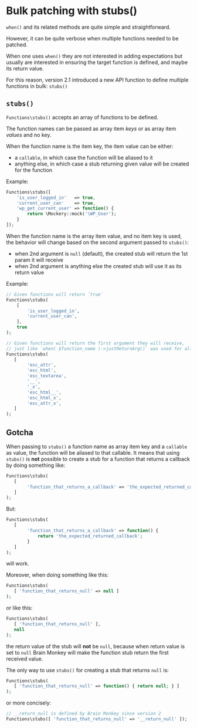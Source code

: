 <!--
currentMenu: "functionsstubs"
currentSection: "PHP Functions"
title: "Bulk patching with stubs()"
-->
# Bulk patching with stubs()

`when()` and its related methods are quite simple and straightforward.

However, it can be quite verbose when multiple functions needed to be patched.

When one uses `when()` they are not interested in adding expectations but usually are
interested in ensuring the target function is defined, and maybe its return value.

For this reason, version 2.1 introduced a new API function to define multiple functions in bulk: `stubs()`

## `stubs()`

`Functions\stubs()` accepts an array of functions to be defined.

The function names can be passed as array item _keys_ or as array item _values_ and no key.

When the function name is the item key, the item value can be either:

- a `callable`, in which case the function will be aliased to it
- anything else, in which case a stub returning given value will be created for the function

Example:

```php
Functions\stubs([
    'is_user_logged_in'   => true,
    'current_user_can'    => true,
    'wp_get_current_user' => function() {
        return \Mockery::mock('\WP_User');
    }
]);
```

When the function name is the array item value, and no item key is used, the behavior will change 
based on the second argument passed to `stubs()`:

- when 2nd argument is `null` (default), the created stub will return the 1st param it will receive
- when 2nd argument is anything else the created stub will use it as its return value


Example:

```php
// Given functions will return `true`
Functions\stubs(
    [
        'is_user_logged_in',
        'current_user_can',
    ],
    true
);

// Given functions will return the first argument they will receive,
// just like `when( $function_name )->justReturnArg()` was used for all of them.
Functions\stubs(
   [
        'esc_attr',
        'esc_html',
        'esc_textarea',
        '__',
        '_x',
        'esc_html__',
        'esc_html_x',
        'esc_attr_x',
   ]
);
```

## Gotcha

When passing to `stubs()` a function name as array item key and a `callable` as value, the function
will be aliased to that callable. It means that using `stubs()` is **not** possible to create a stub
for a function that returns a callback by doing something like:

```php
Functions\stubs(
   [ 
        'function_that_returns_a_callback' => 'the_expected_returned_callback'
   ]
);
```

But:

```php
Functions\stubs(
   [
        'function_that_returns_a_callback' => function() { 
            return 'the_expected_returned_callback';
        }
   ]
);
```

will work.

Moreover, when doing something like this:

```php
Functions\stubs(
   [ 'function_that_returns_null' => null ]
);
```

or like this:

```php
Functions\stubs(
   [ 'function_that_returns_null' ],
   null
);
```


the return value of the stub will **not** be `null`, because when return value is set to `null` 
Brain Monkey will make the function stub return the first received value.

The only way to use `stubs()` for creating a stub that returns `null` is:

```php
Functions\stubs(
   [ 'function_that_returns_null' => function() { return null; } ]
);
```

or more concisely:

```php
// __return_null is defined by Brain Monkey since version 2
Functions\stubs([ 'function_that_returns_null' => '__return_null' ]);
```